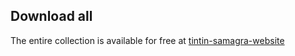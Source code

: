 ## Download all

The entire collection is available for free at [tintin-samagra-website](https://bdebooks.com/series/tintin-samagra/)